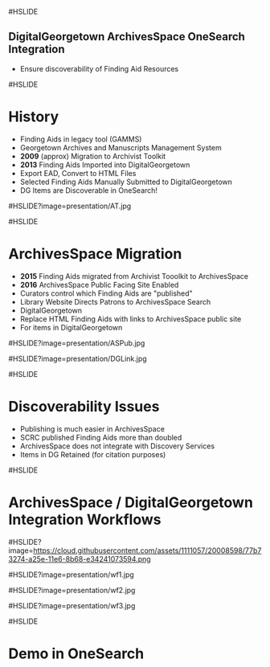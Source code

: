 #HSLIDE
## DigitalGeorgetown ArchivesSpace OneSearch Integration

- Ensure discoverability of Finding Aid Resources

#HSLIDE
# History

- Finding Aids in legacy tool (GAMMS)
 -  Georgetown Archives and Manuscripts Management System
- __2009__ (approx) Migration to Archivist Toolkit 
- __2013__ Finding Aids Imported into DigitalGeorgetown
 - Export EAD, Convert to HTML Files
 - Selected Finding Aids Manually Submitted to DigitalGeorgetown
 - DG Items are Discoverable in OneSearch!
 
#HSLIDE?image=presentation/AT.jpg

#HSLIDE
# ArchivesSpace Migration
 - __2015__ Finding Aids migrated from Archivist Tooolkit to ArchivesSpace
 - __2016__ ArchivesSpace Public Facing Site Enabled
  - Curators control which Finding Aids are "published"
  - Library Website Directs Patrons to ArchivesSpace Search
  - DigitalGeorgetown
   - Replace HTML Finding Aids with links to ArchivesSpace public site
   - For items in DigitalGeorgetown
   
#HSLIDE?image=presentation/ASPub.jpg
    
#HSLIDE?image=presentation/DGLink.jpg

#HSLIDE
# Discoverability Issues
- Publishing is much easier in ArchivesSpace
 - SCRC published Finding Aids more than doubled
- ArchivesSpace does not integrate with Discovery Services
- Items in DG Retained (for citation purposes)

#HSLIDE
# ArchivesSpace / DigitalGeorgetown Integration Workflows

#HSLIDE?image=https://cloud.githubusercontent.com/assets/1111057/20008598/77b73274-a25e-11e6-8b68-e34241073594.png

#HSLIDE?image=presentation/wf1.jpg

#HSLIDE?image=presentation/wf2.jpg

#HSLIDE?image=presentation/wf3.jpg

#HSLIDE
# Demo in OneSearch    